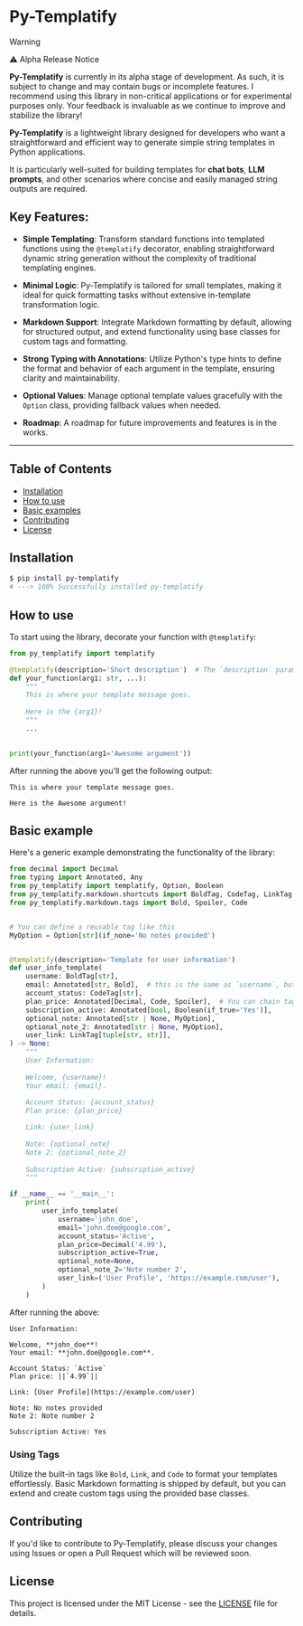 # Py-Templatify

> [!WARNING]
> ⚠️ Alpha Release Notice
>
> **Py-Templatify** is currently in its alpha stage of development. 
> As such, it is subject to change and may contain bugs or incomplete features.
> I recommend using this library in non-critical applications or 
> for experimental purposes only. 
> Your feedback is invaluable as we continue to improve and stabilize the library! 

**Py-Templatify** is a lightweight library designed for developers who want a straightforward and efficient way to generate simple string 
templates in Python applications. 

It is particularly well-suited for building templates for **chat bots**, **LLM prompts**, 
and other scenarios where concise and easily managed string outputs are required.

## Key Features:
- **Simple Templating**: Transform standard functions into templated functions using the `@templatify` decorator, enabling straightforward dynamic string generation without the complexity of traditional templating engines.

- **Minimal Logic**: Py-Templatify is tailored for small templates, making it ideal for quick formatting tasks without extensive in-template transformation logic.

- **Markdown Support**: Integrate Markdown formatting by default, allowing for structured output, and extend functionality using base classes for custom tags and formatting.

- **Strong Typing with Annotations**: Utilize Python's type hints to define the format and behavior of each argument in the template, ensuring clarity and maintainability.

- **Optional Values**: Manage optional template values gracefully with the `Option` class, providing fallback values when needed.

- **Roadmap**: A roadmap for future improvements and features is in the works.

---

## Table of Contents
- [Installation](#installation)
- [How to use](#how-to-use)
- [Basic examples](#basic-example)
- [Contributing](#contributing)
- [License](#license)

## Installation
```bash
$ pip install py-templatify
# ---> 100% Successfully installed py-templatify
```

## How to use
To start using the library, decorate your function with `@templatify`:
```python
from py_templatify import templatify

@templatify(description='Short description')  # The `description` param is not utilized anywhere
def your_function(arg1: str, ...):
    """
    This is where your template message goes.
    
    Here is the {arg1}!
    """
    ...
    

print(your_function(arg1='Awesome argument'))
```

After running the above you'll get the following output:
```
This is where your template message goes.

Here is the Awesome argument!
```

## Basic example
Here's a generic example demonstrating the functionality of the library:

```python
from decimal import Decimal
from typing import Annotated, Any
from py_templatify import templatify, Option, Boolean
from py_templatify.markdown.shortcuts import BoldTag, CodeTag, LinkTag
from py_templatify.markdown.tags import Bold, Spoiler, Code


# You can define a reusable tag like this
MyOption = Option[str](if_none='No notes provided')


@templatify(description='Template for user information')
def user_info_template(
    username: BoldTag[str],
    email: Annotated[str, Bold],  # this is the same as `username`, but explicitly
    account_status: CodeTag[str],
    plan_price: Annotated[Decimal, Code, Spoiler],  # You can chain tags, they are executed from left to right
    subscription_active: Annotated[bool, Boolean(if_true='Yes')],
    optional_note: Annotated[str | None, MyOption],
    optional_note_2: Annotated[str | None, MyOption],
    user_link: LinkTag[tuple[str, str]],
) -> None:
    """
    User Information:
    
    Welcome, {username}!
    Your email: {email}.
    
    Account Status: {account_status}
    Plan price: {plan_price}

    Link: {user_link}
    
    Note: {optional_note}
    Note 2: {optional_note_2}
    
    Subscription Active: {subscription_active}
    """

if __name__ == '__main__':
    print(
        user_info_template(
            username='john_doe', 
            email='john.doe@google.com', 
            account_status='Active', 
            plan_price=Decimal('4.99'),
            subscription_active=True,
            optional_note=None,
            optional_note_2='Note number 2',
            user_link=('User Profile', 'https://example.com/user'),
        )
    )
```

After running the above:
```
User Information:

Welcome, **john_doe**!
Your email: **john.doe@google.com**.

Account Status: `Active`
Plan price: ||`4.99`||

Link: [User Profile](https://example.com/user)

Note: No notes provided
Note 2: Note number 2

Subscription Active: Yes
```

### Using Tags
Utilize the built-in tags like `Bold`, `Link`, and `Code` to format your templates effortlessly. 
Basic Markdown formatting is shipped by default, but you can extend and create custom tags using the provided base classes.

## Contributing
If you'd like to contribute to Py-Templatify, please discuss your changes using Issues or open a Pull Request which will be reviewed soon.

## License
This project is licensed under the MIT License - see the [LICENSE](https://github.com/EzyGang/py-templatify/blob/main/LICENSE) file for details.